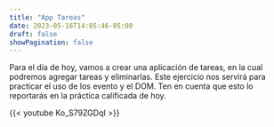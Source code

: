 ```yaml
---
title: "App Tareas"
date: 2023-05-16T14:05:46-05:00
draft: false
showPagination: false
---
```


Para el día de hoy, vamos a crear una aplicación de tareas, en la cual podremos agregar tareas y eliminarlas. Este ejercicio nos servirá para practicar el uso de los evento y el DOM. Ten en cuenta que esto lo reportarás en la práctica calificada de hoy.

{{< youtube Ko_S79ZGDqI >}}
